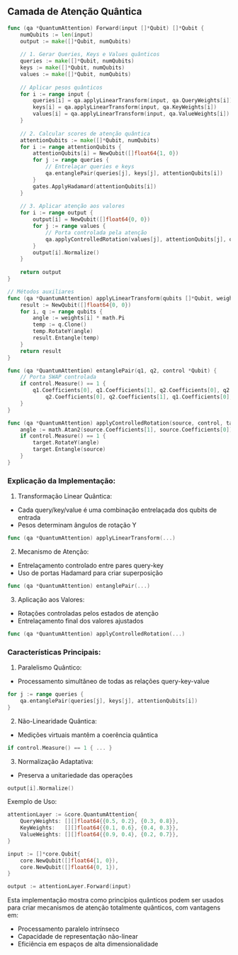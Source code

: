 

## Camada de Atenção Quântica

```go
func (qa *QuantumAttention) Forward(input []*Qubit) []*Qubit {
    numQubits := len(input)
    output := make([]*Qubit, numQubits)
    
    // 1. Gerar Queries, Keys e Values quânticos
    queries := make([]*Qubit, numQubits)
    keys := make([]*Qubit, numQubits)
    values := make([]*Qubit, numQubits)
    
    // Aplicar pesos quânticos
    for i := range input {
        queries[i] = qa.applyLinearTransform(input, qa.QueryWeights[i])
        keys[i] = qa.applyLinearTransform(input, qa.KeyWeights[i])
        values[i] = qa.applyLinearTransform(input, qa.ValueWeights[i])
    }
    
    // 2. Calcular scores de atenção quântica
    attentionQubits := make([]*Qubit, numQubits)
    for i := range attentionQubits {
        attentionQubits[i] = NewQubit([]float64{1, 0})
        for j := range queries {
            // Entrelaçar queries e keys
            qa.entanglePair(queries[j], keys[j], attentionQubits[i])
        }
        gates.ApplyHadamard(attentionQubits[i])
    }
    
    // 3. Aplicar atenção aos valores
    for i := range output {
        output[i] = NewQubit([]float64{0, 0})
        for j := range values {
            // Porta controlada pela atenção
            qa.applyControlledRotation(values[j], attentionQubits[j], output[i])
        }
        output[i].Normalize()
    }
    
    return output
}

// Métodos auxiliares
func (qa *QuantumAttention) applyLinearTransform(qubits []*Qubit, weights []float64) *Qubit {
    result := NewQubit([]float64{0, 0})
    for i, q := range qubits {
        angle := weights[i] * math.Pi
        temp := q.Clone()
        temp.RotateY(angle)
        result.Entangle(temp)
    }
    return result
}

func (qa *QuantumAttention) entanglePair(q1, q2, control *Qubit) {
    // Porta SWAP controlada
    if control.Measure() == 1 {
        q1.Coefficients[0], q1.Coefficients[1], q2.Coefficients[0], q2.Coefficients[1] = 
            q2.Coefficients[0], q2.Coefficients[1], q1.Coefficients[0], q1.Coefficients[1]
    }
}

func (qa *QuantumAttention) applyControlledRotation(source, control, target *Qubit) {
    angle := math.Atan2(source.Coefficients[1], source.Coefficients[0])
    if control.Measure() == 1 {
        target.RotateY(angle)
        target.Entangle(source)
    }
}
```

### Explicação da Implementação:

1. Transformação Linear Quântica:

- Cada query/key/value é uma combinação entrelaçada dos qubits de entrada
- Pesos determinam ângulos de rotação Y

```go
func (qa *QuantumAttention) applyLinearTransform(...)
```

2. Mecanismo de Atenção:

- Entrelaçamento controlado entre pares query-key
- Uso de portas Hadamard para criar superposição

```go
func (qa *QuantumAttention) entanglePair(...)
```

3. Aplicação aos Valores:

- Rotações controladas pelos estados de atenção
- Entrelaçamento final dos valores ajustados

```go
func (qa *QuantumAttention) applyControlledRotation(...)
```

### Características Principais:

1. Paralelismo Quântico:

- Processamento simultâneo de todas as relações query-key-value

```go
for j := range queries {
    qa.entanglePair(queries[j], keys[j], attentionQubits[i])
}
```

2. Não-Linearidade Quântica:

- Medições virtuais mantêm a coerência quântica

```go
if control.Measure() == 1 { ... }
```

3. Normalização Adaptativa:

- Preserva a unitariedade das operações

```go
output[i].Normalize()
```

Exemplo de Uso:

```go
attentionLayer := &core.QuantumAttention{
    QueryWeights: [][]float64{{0.5, 0.2}, {0.3, 0.8}},
    KeyWeights:   [][]float64{{0.1, 0.6}, {0.4, 0.3}},
    ValueWeights: [][]float64{{0.9, 0.4}, {0.2, 0.7}},
}

input := []*core.Qubit{
    core.NewQubit([]float64{1, 0}),
    core.NewQubit([]float64{0, 1}),
}

output := attentionLayer.Forward(input)
```


Esta implementação mostra como princípios quânticos podem ser usados para criar mecanismos de atenção totalmente quânticos, com vantagens em:

- Processamento paralelo intrínseco
- Capacidade de representação não-linear
- Eficiência em espaços de alta dimensionalidade
